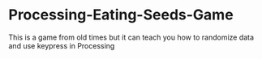 # Processing-Eating-Seeds-Game
This is a game from old times but it can teach you how to randomize data and use keypress in Processing
